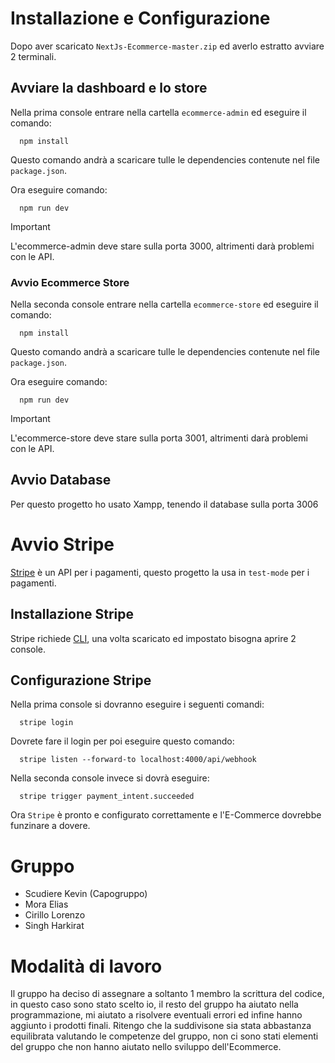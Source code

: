 # Installazione e Configurazione
Dopo aver scaricato `NextJs-Ecommerce-master.zip` ed averlo estratto avviare 2 terminali.

## Avviare la dashboard e lo store
Nella prima console entrare nella cartella `ecommerce-admin` ed eseguire il comando:
```
  npm install
```
Questo comando andrà a scaricare tulle le dependencies contenute nel file `package.json`.

Ora eseguire comando:
```
  npm run dev
```
> [!IMPORTANT]
> L'ecommerce-admin deve stare sulla porta 3000, altrimenti darà problemi con le API.

### Avvio Ecommerce Store
Nella seconda console entrare nella cartella `ecommerce-store` ed eseguire il comando:
```
  npm install
```
Questo comando andrà a scaricare tulle le dependencies contenute nel file `package.json`.

Ora eseguire comando:
```
  npm run dev
```
> [!IMPORTANT]
> L'ecommerce-store deve stare sulla porta 3001, altrimenti darà problemi con le API.

## Avvio Database
Per questo progetto ho usato Xampp, tenendo il database sulla porta 3006

# Avvio Stripe
[Stripe](https://stripe.com/it) è un API per i pagamenti, questo progetto la usa in `test-mode` per i pagamenti.

## Installazione Stripe
Stripe richiede [CLI](https://stripe.com/docs/stripe-cli), una volta scaricato ed impostato bisogna aprire 2 console.

## Configurazione Stripe
Nella prima console si dovranno eseguire i seguenti comandi:
```
  stripe login
```
Dovrete fare il login per poi eseguire questo comando:
```
  stripe listen --forward-to localhost:4000/api/webhook
```
Nella seconda console invece si dovrà eseguire:
```
  stripe trigger payment_intent.succeeded
```
Ora `Stripe` è pronto e configurato correttamente e l'E-Commerce dovrebbe funzinare a dovere.

# Gruppo
* Scudiere Kevin (Capogruppo)
* Mora Elias
* Cirillo Lorenzo
* Singh Harkirat

# Modalità di lavoro
Il gruppo ha deciso di assegnare a soltanto 1 membro la scrittura del codice, in questo caso sono stato scelto io, il resto del gruppo ha aiutato nella programmazione, mi aiutato a risolvere eventuali errori ed infine hanno aggiunto i prodotti finali. Ritengo che la suddivisone sia stata abbastanza equilibrata valutando le competenze del gruppo, non ci sono stati elementi del gruppo che non hanno aiutato nello sviluppo dell'Ecommerce.
